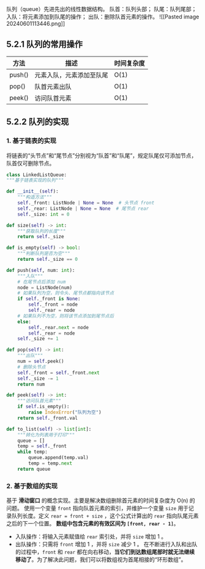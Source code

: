队列（queue）先进先出的线性数据结构。
队首：队列头部；
队尾：队列尾部；
入队：将元素添加到队尾的操作；
出队：删除队首元素的操作。
![[Pasted image 20240601113446.png]]
## 5.2.1 队列的常用操作
| 方法   | 描述 | 时间复杂度 |
| ------ | ---- | ---------- |
| push() | 元素入队，元素添加至队尾     |    O(1)        |
| pop()  | 队首元素出队     |     O(1)       |
| peek()       |   访问队首元素   |   O(1)         |

## 5.2.2 队列的实现
### 1. 基于链表的实现
将链表的“头节点”和“尾节点”分别视为“队首”和“队尾”，规定队尾仅可添加节点，队首仅可删除节点。
``` python
class LinkedListQueue:
"""基于链表实现的队列"""

def __init__(self):
    """构造方法"""
    self._front: ListNode | None = None  # 头节点 front
    self._rear: ListNode | None = None  # 尾节点 rear
    self._size: int = 0

def size(self) -> int:
    """获取队列的长度"""
    return self._size

def is_empty(self) -> bool:
    """判断队列是否为空"""
    return self._size == 0

def push(self, num: int):
    """入队"""
    # 在尾节点后添加 num
    node = ListNode(num)
    # 如果队列为空，则令头、尾节点都指向该节点
    if self._front is None:
        self._front = node
        self._rear = node
    # 如果队列不为空，则将该节点添加到尾节点后
    else:
        self._rear.next = node
        self._rear = node
    self._size += 1

def pop(self) -> int:
    """出队"""
    num = self.peek()
    # 删除头节点
    self._front = self._front.next
    self._size -= 1
    return num

def peek(self) -> int:
    """访问队首元素"""
    if self.is_empty():
        raise IndexError("队列为空")
    return self._front.val

def to_list(self) -> list[int]:
    """转化为列表用于打印"""
    queue = []
    temp = self._front
    while temp:
        queue.append(temp.val)
        temp = temp.next
    return queue
```
### 2. 基于数组的实现
基于 **滑动窗口** 的概念实现。主要是解决数组删除首元素的时间复杂度为 O(n) 的问题。
使用一个变量 `front` 指向队首元素的索引，并维护一个变量 `size` 用于记录队列长度。定义 `rear = front + size` ，这个公式计算出的 `rear` 指向队尾元素之后的下一个位置。
**数组中包含元素的有效区间为 `[front, rear - 1]`**。
- 入队操作：将输入元素赋值给 `rear` 索引处，并将 `size` 增加 1 。
- 出队操作：只需将 `front` 增加 1 ，并将 `size` 减少 1 。
在不断进行入队和出队的过程中，`front` 和 `rear` 都在向右移动，**当它们到达数组尾部时就无法继续移动了**。为了解决此问题，我们可以将数组视为首尾相接的“环形数组”。